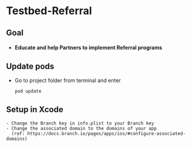 # Testbed-Referral

## Goal

- #### Educate and help Partners to implement Referral programs

## Update pods
- Go to project folder from terminal and enter 

    ```bash
    pod update
    ```
    
## Setup in Xcode

    - Change the Branch key in info.plist to your Branch key
    - Change the associated domain to the domains of your app
      (ref: https://docs.branch.io/pages/apps/ios/#configure-associated-domains)
 
